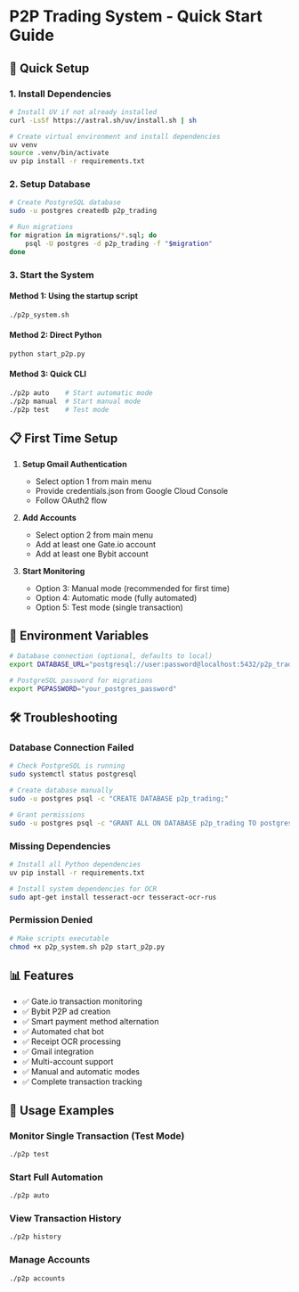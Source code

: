 # P2P Trading System - Quick Start Guide

## 🚀 Quick Setup

### 1. Install Dependencies
```bash
# Install UV if not already installed
curl -LsSf https://astral.sh/uv/install.sh | sh

# Create virtual environment and install dependencies
uv venv
source .venv/bin/activate
uv pip install -r requirements.txt
```

### 2. Setup Database
```bash
# Create PostgreSQL database
sudo -u postgres createdb p2p_trading

# Run migrations
for migration in migrations/*.sql; do
    psql -U postgres -d p2p_trading -f "$migration"
done
```

### 3. Start the System

#### Method 1: Using the startup script
```bash
./p2p_system.sh
```

#### Method 2: Direct Python
```bash
python start_p2p.py
```

#### Method 3: Quick CLI
```bash
./p2p auto    # Start automatic mode
./p2p manual  # Start manual mode
./p2p test    # Test mode
```

## 📋 First Time Setup

1. **Setup Gmail Authentication**
   - Select option 1 from main menu
   - Provide credentials.json from Google Cloud Console
   - Follow OAuth2 flow

2. **Add Accounts**
   - Select option 2 from main menu
   - Add at least one Gate.io account
   - Add at least one Bybit account

3. **Start Monitoring**
   - Option 3: Manual mode (recommended for first time)
   - Option 4: Automatic mode (fully automated)
   - Option 5: Test mode (single transaction)

## 🔧 Environment Variables

```bash
# Database connection (optional, defaults to local)
export DATABASE_URL="postgresql://user:password@localhost:5432/p2p_trading"

# PostgreSQL password for migrations
export PGPASSWORD="your_postgres_password"
```

## 🛠️ Troubleshooting

### Database Connection Failed
```bash
# Check PostgreSQL is running
sudo systemctl status postgresql

# Create database manually
sudo -u postgres psql -c "CREATE DATABASE p2p_trading;"

# Grant permissions
sudo -u postgres psql -c "GRANT ALL ON DATABASE p2p_trading TO postgres;"
```

### Missing Dependencies
```bash
# Install all Python dependencies
uv pip install -r requirements.txt

# Install system dependencies for OCR
sudo apt-get install tesseract-ocr tesseract-ocr-rus
```

### Permission Denied
```bash
# Make scripts executable
chmod +x p2p_system.sh p2p start_p2p.py
```

## 📊 Features

- ✅ Gate.io transaction monitoring
- ✅ Bybit P2P ad creation
- ✅ Smart payment method alternation
- ✅ Automated chat bot
- ✅ Receipt OCR processing
- ✅ Gmail integration
- ✅ Multi-account support
- ✅ Manual and automatic modes
- ✅ Complete transaction tracking

## 🎯 Usage Examples

### Monitor Single Transaction (Test Mode)
```bash
./p2p test
```

### Start Full Automation
```bash
./p2p auto
```

### View Transaction History
```bash
./p2p history
```

### Manage Accounts
```bash
./p2p accounts
```